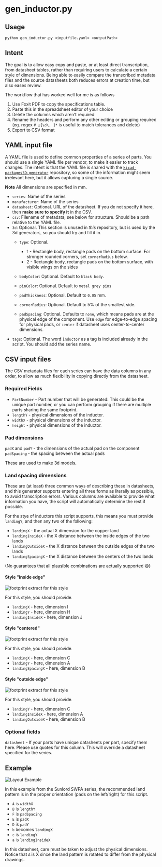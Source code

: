 # gen_inductor.py
## Usage
`python gen_inductor.py <inputfile.yaml> <outputPath>`

## Intent
The goal is to allow easy copy and paste, or at least direct transcription, from datasheet tables, rather than requiring
users to calculate a certain style of dimensions.
Being able to easily compare the transcribed metadata files and the source datasheets both reduces errors
at creation time, but also eases review.

The workflow that has worked well for me is as follows
1. Use Foxit PDF to copy the specifications table.
1. Paste this in the spreadsheet editor of your choice
1. Delete the columns which aren't required
1. Rename the headers and perform any other editing or grouping required (eg. regex `# ±[\d\. ]*` is useful to match tolerances and delete)
1. Export to CSV format

## YAML input file
A YAML file is used to define common properties of a series of parts.
You should use a single YAML file per vendor, to make it easier to track changes.
The intent is that the YAML file is shared with the [`kicad-packages3D-generator`](https://gitlab.com/kicad/libraries/kicad-packages3D-generator/)
repository, so some of the information might seem irrelevant here, but it allows capturing
a single source.

**Note** All dimensions are specified in mm.

- `series`: Name of the series
- `manufacturer`: Name of the series
- `datasheet`: Optional. URL of the datasheet. If you do not specify it here, then **make sure to specify it** in the CSV.
- `csv`: Filename of metadata, see below for structure.  Should be a path relative to the YAML file.
- `3d`: Optional.  This section is unused in _this_ repository, but is used by the 3d generators, so you should try and fill it in.
    - `type`: Optional. 
        * 1 - Rectangle body, rectangle pads on the bottom surface. For stronger rounded corners, set `cornerRadius` below.
        * 2 - Rectangle body, rectangle pads on the bottom surface, with visible wings on the sides
        
    - `bodyColor`: Optional. Default to `black body`.
    - `pinColor`: Optional. Default to `metal grey pins`
    - `padThickness`: Optional. Default to `0.05` mm.
    - `cornerRadius`: Optional. Default to 5% of the smallest side.
    - `padSpacing`: Optional. Defaults to `none`, which means pads are at the physical edge of the component. Use `edge` for edge-to-edge spacing 
    for physical pads, or `center` if datasheet uses center-to-center dimensions.
- `tags`: Optional. The word `inductor` as a tag is included already in the script. You should add the series name.


## CSV input files
The CSV metadata files for each series can have the data columns in any order,
to allow as much flexibility in copying directly from the datasheet.

### Required Fields
* `PartNumber` - Part number that will be generated. This could be the unique part number,
or you can perform grouping if there are multiple parts sharing the same footprint.
* `lengthY` - physical dimensions of the inductor.
* `widthX` - physical dimensions of the inductor.
* `height` - physical dimensions of the inductor.



### Pad dimensions
`padX` and `padY` - the dimensions of the actual pad on the component
`padSpacing` - the spacing between the actual pads

These are used to make 3d models.

### Land spacing dimensions
These are (at least) three common ways of describing these in datasheets,
and this generator supports entering all three forms as literally as possible,
to avoid transcription errors.
Various columns are available to provide what information you have,
the script will automatically determine the rest if possible.

For the stye of inductors this script supports, this means you must provide `landingY`,
and then any two of the following:
* `landingX` - the actual X dimension for the copper land
* `landingInsideX` - the X distance between the inside edges of the two lands
* `landingOutsideX` - the X distance between the outside edges of the two lands
* `landingSpacingX` - the X distance between the centers of the two lands

(No guarantees that all plausible combinations are actually supported :smile:)

#### Style "inside edge"
![footprint extract for this style](sample-spacing-inside-edge.png "inside edge style")

For this style, you should provide:
* `landingX` - here, dimension I
* `landingY` - here, dimension H
* `landingInsideX` - here, dimension J

#### Style "centered"
![footprint extract for this style](sample-spacing-centered.png "centered style")

For this style, you should provide:
* `landingX` - here, dimension C
* `landingY` - here, dimension A
* `landingSpacingX` - here, dimension B

#### Style "outside edge"
![footprint extract for this style](sample-spacing-outside-edge.png "outside edge style")

For this style, you should provide:

* `landingY` - here, dimension C
* `landingInsideX` - here, dimension A 
* `landingOutsideX` - here, dimension B

### Optional fields

`datasheet` - If your parts have unique datasheets per part, specify them here. Please use quotes for this column.
This will override a datasheet specified for the series.

## Example
![Layout Example](layout1.png)

In this example from the Sunlord SWPA series, the recommended land pattern is in the proper orientation (pads on the left/right) for this script.
- `A` is `widthX`
- `B` is `lengthY`
- `F` is `padSpacing`
- `E` is `padX`
- `D` is `padY`
- `b` becomes `landingX`
- `c` is `landingY`
- `a` is `landingInsideX`

In this datasheet, care must be taken to adjust the physical dimensions. Notice that `A` is X
since the land pattern is rotated to differ from the physical drawings.


